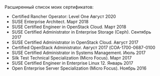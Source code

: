 Расширенный список моих сертификатов:
- Certified Rancher Operator: Level One Август 2020
- SUSE Enterprise Architect. Март 2018
- SUSE Certified Engineer in OpenStack Cloud. Март 2018
- SUSE Certified Administrator in Enterprise Storage (Ceph). Сентябрь 2017
- SUSE Certified Administrator in OpenStack Cloud. Август 2017
- Certified OpenStack Administrator. Август 2017 (COA-1700-0687-0100
- SUSE Certified Administrator in Systems Management. Июль 2017
- Silk Test Technical Specialization (Micro Focus). Март 2017
- SUSE Certified Engineer in Enterprise Linux 12. Январь 2017
- Open Enterprise Server Specialization (Micro Focus). Ноябрь 2016
